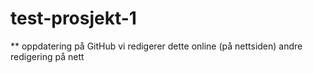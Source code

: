 # test-prosjekt-1

** oppdatering på GitHub
vi redigerer dette online (på nettsiden)
andre redigering på nett
